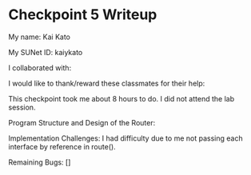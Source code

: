 Checkpoint 5 Writeup
====================

My name: Kai Kato

My SUNet ID: kaiykato

I collaborated with: 

I would like to thank/reward these classmates for their help: 

This checkpoint took me about 8 hours to do. I did not attend the lab session.

Program Structure and Design of the Router:


Implementation Challenges:
I had difficulty due to me not passing each interface by reference in route(). 

Remaining Bugs:
[]
